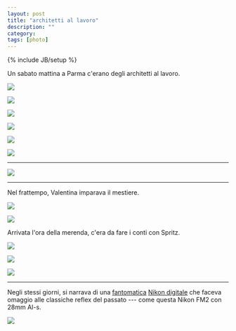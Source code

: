 ```yaml
---
layout: post
title: "architetti al lavoro"
description: ""
category: 
tags: [photo]
---
```

{% include JB/setup %}

Un sabato mattina a Parma c'erano degli architetti al lavoro. 

![](/img/D6F0402.jpg)

![](/img/D6F0467.jpg)  

![](/img/D6F0454.jpg)  

![](/img/D6F0405.jpg)

![](/img/D6F0444.jpg)

![](/img/D6F0424.jpg)

- - -

![](/img/D6F0419.jpg)

- - -

Nel frattempo, Valentina imparava il mestiere.

![](/img/D6F0432.jpg)

![](/img/D6F0386.jpg)

Arrivata l'ora della merenda, c'era da fare i conti con Spritz.

![](/img/D6F0413.jpg)

![](/img/D6F0410.jpg)

![](/img/D6F0396.jpg)

- - -

Negli stessi giorni, si narrava di una [fantomatica](http://nikonrumors.com/2013/11/02/nikons-pure-photography-6-video-leaked.aspx/) [Nikon digitale](http://www.nikon.com/news/2013/1105_dslr_01.htm) che faceva omaggio alle classiche reflex del passato --- come questa Nikon FM2 con 28mm AI-s.

![](/img/D6F0473.jpg)

<!-- _Tutte le foto in alta risoluzione sono anche su flickr._ -->